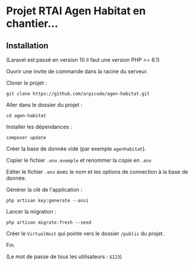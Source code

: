 # Projet RTAI Agen Habitat en chantier...

## Installation

(Laravel est passé en version 10 il faut une version PHP >= 8.1)

Ouvrir une invite de commande dans la racine du serveur.

Cloner le projet :

```
git clone https://github.com/arpicode/agen-habitat.git
```

Aller dans le dossier du projet :

```
cd agen-habitat
```

Installer les dépendances :

```
composer update
```

Créer la base de donnée vide (par exemple `agenhabitat`).

Copier le fichier `.env.exemple` et renommer la copie en `.env`

Editer le fichier `.env` avec le nom et les options de connection à la base de donnée.

Générer la clé de l'application :

```
php artisan key:generate --ansi
```

Lancer la migration :

```
php artisan migrate:fresh --seed
```

Créer le `VirtualHost` qui pointe vers le dossier `/public` du projet.

Fin.

(Le mot de passe de tous les utilisateurs : `$123`)
